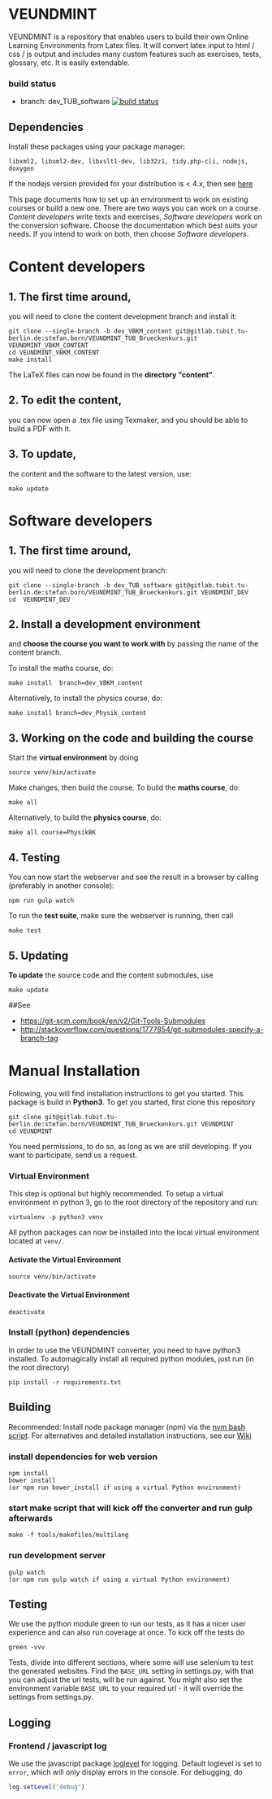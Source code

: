 # VEUNDMINT
VEUNDMINT is a repository that enables users to build their own Online Learning Environments
from Latex files. It will convert latex input to html / css / js output and includes many custom
features such as exercises, tests, glossary, etc. It is easily extendable.

### build status
* branch: dev_TUB_software [![build status](https://gitlab.tubit.tu-berlin.de/stefan.born/VEUNDMINT_TUB_Brueckenkurs/badges/dev_TUB_software/build.svg)](https://gitlab.tubit.tu-berlin.de/stefan.born/VEUNDMINT_TUB_Brueckenkurs/commits/dev_TUB_software)

## Dependencies
Install these packages using your package manager:

```
libxml2, libxml2-dev, libxslt1-dev, lib32z1, tidy,php-cli, nodejs, doxygen
```
If the nodejs version provided for your distribution is < 4.x, then see [here](https://nodejs.org/en/download/package-manager/)

This page documents how to set up an environment to work on existing courses or build a new one. There are two ways you can work on a course. *Content developers* write texts and exercises, *Software developers* work on the conversion software. Choose the documentation which best suits your needs. If you intend to work on both, then choose *Software developers*.

# Content developers
## 1. The first time around, 
you will need to clone the content development branch and install it:
```
git clone --single-branch -b dev_VBKM_content git@gitlab.tubit.tu-berlin.de:stefan.born/VEUNDMINT_TUB_Brueckenkurs.git VEUNDMINT_VBKM_CONTENT
cd VEUNDMINT_VBKM_CONTENT
make install
```
The LaTeX files can now be found in the **directory "content"**. 

## 2. To edit the content, 
you can now open a .tex file using Texmaker, and you should be able to build a PDF with it. 

## 3. To update, 
the content and the software to the latest version, use:
```
make update
```

# Software developers

## 1. The first time around, 
you will need to clone the  development branch:
```
git clone --single-branch -b dev_TUB_software git@gitlab.tubit.tu-berlin.de:stefan.born/VEUNDMINT_TUB_Brueckenkurs.git VEUNDMINT_DEV
cd  VEUNDMINT_DEV
```

## 2. Install a development environment 
and **choose the course you want to work with** by passing the name of the content branch. 

To install the maths course, do:
```
make install  branch=dev_VBKM_content
```
Alternatively, to install the physics course, do:
```
make install branch=dev_Physik_content
```
 
## 3. Working on the code and building the course
Start the **virtual environment** by doing
```
source venv/bin/activate
```
Make changes, then build the course. To build the **maths course**, do:
```
make all
```
Alternatively, to build the **physics course**, do: 
```
make all course=PhysikBK
```
## 4. Testing
You can now start the webserver and see the result in a browser by calling (preferably in another console):
```
npm run gulp watch
```
To run the **test suite**, make sure the webserver is running, then call
```
make test
```
## 5. Updating
**To update** the source code and the content submodules, use
```
make update
```

##See
* https://git-scm.com/book/en/v2/Git-Tools-Submodules
* http://stackoverflow.com/questions/1777854/git-submodules-specify-a-branch-tag

# Manual Installation

Following, you will find installation instructions to get you started. This package is build in **Python3**. To get you started, first clone this repository
```
git clone git@gitlab.tubit.tu-berlin.de:stefan.born/VEUNDMINT_TUB_Brueckenkurs.git VEUNDMINT
cd VEUNDMINT
```
You need permissions, to do so, as long as we are still developing. If you want to participate, send us a request.

### Virtual Environment

This step is optional but highly recommended. To setup a virtual environment in python 3, go to the root directory of the repository and run:
```
virtualenv -p python3 venv
```
All python packages can now be installed into the local virtual environment located at `venv/`.
#### Activate the Virtual Environment
```
source venv/bin/activate
```
#### Deactivate the Virtual Environment
```
deactivate
```

### Install (python) dependencies

In order to use the VEUNDMINT converter, you need to have python3 installed. To automagically install all required python modules, just run (in the root directory)
```
pip install -r requirements.txt
```

## Building
Recommended: Install node package manager (npm) via the [nvm bash script](https://github.com/creationix/nvm). For alternatives and detailed installation instructions, see our [Wiki](https://gitlab.tubit.tu-berlin.de/stefan.born/VEUNDMINT_TUB_Brueckenkurs/wikis/Code-refactoring)
### install dependencies for web version
```
npm install
bower install
(or npm run bower_install if using a virtual Python environment)

```
### start make script that will kick off the converter and run gulp afterwards
```
make -f tools/makefiles/multilang
```
### run development server
```
gulp watch
(or npm run gulp watch if using a virtual Python environment)
```


## Testing
We use the python module green to run our tests, as it has a nicer user experience and can also run coverage at once. To kick off the tests do
```
green -vvv
```
Tests, divide into different sections, where some will use selenium to test the generated websites. Find the `BASE_URL` setting in settings.py, with that you can adjust the url tests, will be run against. You might also set the environment variable `BASE_URL` to your required url - it will override the settings from settings.py.

## Logging
### Frontend / javascript log
We use the javascript package [loglevel](https://github.com/pimterry/loglevel) for logging. Default loglevel is set to `error`, which will only display errors in the console. For debugging, do
```javascript
log.setLevel('debug')
```

